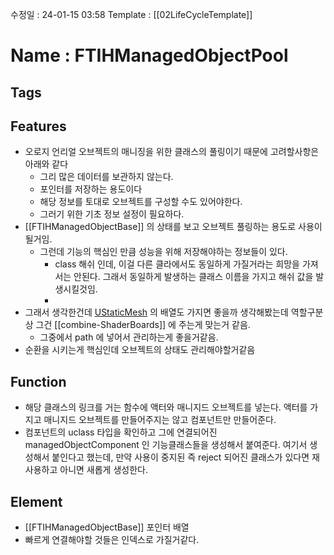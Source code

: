 수정일 : 24-01-15 03:58
Template : [[02LifeCycleTemplate]]
# Name : FTIHManagedObjectPool
## Tags

## Features
+ 오로지 언리얼 오브젝트의 매니징을 위한 클래스의 풀링이기 때문에 고려할사항은 아래와 같다
	+ 그리 많은 데이터를 보관하지 않는다.
	+ 포인터를 저장하는 용도이다
	+ 해당 정보를 토대로 오브젝트를 구성할 수도 있어야한다.
	+ 그러기 위한 기초 정보 설정이 필요하다.
+ [[FTIHManagedObjectBase]] 의 상태를 보고 오브젝트 풀링하는 용도로 사용이 될거임.
	+ 그런데 기능의 핵심인 만큼 성능을 위해 저장해야하는 정보들이 있다.
		+ class 해쉬 인데, 이걸 다른 클라에서도 동일하게 가질거라는 희망을 가져서는 안된다. 그래서 동일하게 발생하는 클래스 이름을 가지고 해쉬 값을 발생시킬것임.
		+ 
+ 그래서 생각한건데 [UStaticMesh](https://docs.unrealengine.com/5.3/en-US/API/Runtime/Engine/Engine/UStaticMesh/) 의 배열도 가지면 좋을까 생각해봤는데 역할구분상 그건 [[combine-ShaderBoards]] 에 주는게 맞는거 같음.
	+ 그중에서 path 에 넣어서 관리하는게 좋을거같음.
+ 순환을 시키는게 핵심인데 오브젝트의 상태도 관리해야할거같음
## Function
+ 해당 클래스의 링크를 거는 함수에 액터와 매니지드 오브젝트를 넣는다. 액터를 가지고 매니지드 오브젝트를 만들어주지는 않고 컴포넌트만 만들어준다.
+ 컴포넌트의 uclass 타입을 확인하고 그에 연결되어진 managedObjectComponent 인 기능클래스들을 생성해서 붙여준다. 여기서 생성해서 붙인다고 했는데, 만약 사용이 중지된 즉 reject 되어진 클래스가 있다면 재사용하고 아니면 새롭게 생성한다.
## Element
+ [[FTIHManagedObjectBase]] 포인터 배열
+ 빠르게 연결해야할 것들은 인덱스로 가질거같다.

